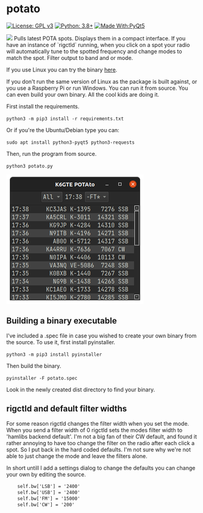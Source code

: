 # potato

[![License: GPL v3](https://img.shields.io/badge/License-GPLv3-blue.svg)](https://www.gnu.org/licenses/gpl-3.0)  [![Python: 3.8+](https://img.shields.io/badge/python-3.8+-blue.svg)](https://www.python.org/downloads/)  [![Made With:PyQt5](https://img.shields.io/badge/Made%20with-PyQt5-red)](https://pypi.org/project/PyQt5/)

<img src="https://github.com/mbridak/potato/raw/main/pic/potato.png" width="100">
Pulls latest POTA spots. Displays them in a compact interface. If you have an instance of `rigctld` running, when you click on a spot your radio will automatically tune to the spotted frequency and change modes to match the spot.   Filter output to band and or mode.
<br/>

If you use Linux you can try the binary [here](https://github.com/mbridak/potato/releases/download/21.9.14/potato).

If you don't run the same version of Linux as the package is built against, or you use a Raspberry Pi or run Windows. You can run it from source. You can even build your own binary. All the cool kids are doing it.

First install the requirements.

`python3 -m pip3 install -r requirements.txt`

Or if you're the Ubuntu/Debian type you can:

`sudo apt install python3-pyqt5 python3-requests`

Then, run the program from source.

`python3 potato.py`

![screenshot](pic/screenshot.png)

## Building a binary executable

I've included a .spec file in case you wished to create your own binary from the source. To use it, first install pyinstaller.

`python3 -m pip3 install pyinstaller`

Then build the binary.

`pyinstaller -F potato.spec`

Look in the newly created dist directory to find your binary.


## rigctld and default filter widths

For some reason rigctld changes the filter width when you set the mode. When you send a filter width of 0 rigctld sets the modes filter width to 'hamlibs backend default'. I'm not a big fan of their CW default, and found it rather annoying to have too change the filter on the radio after each click a spot. So I put back in the hard coded defaults. I'm not sure why we're not able to just change the mode and leave the filters alone.

In short untill I add a settings dialog to change the defaults you can change your own by editing the source.

        self.bw['LSB'] = '2400'
        self.bw['USB'] = '2400'
        self.bw['FM'] = '15000'
        self.bw['CW'] = '200'
        
